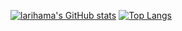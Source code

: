 [![larihama's GitHub stats](https://github-readme-stats.vercel.app/api?username=larihama&show_icons=true&theme=transparent&hide_border=true)](https://github.com/anuraghazra/github-readme-stats) [![Top Langs](https://github-readme-stats.vercel.app/api/top-langs/?username=larihama&theme=transparent&hide_border=true)](https://github.com/anuraghazra/github-readme-stats)

<!---
- 👋 Hi, I’m @larihama
- 👀 I’m interested in anything electronic really, esports, edm, electronics
- 🌱 I’m currently learning software engineering in college
- 💞️ I’m looking to collaborate on various projects
- 📫 How to reach me: pleats_murk_0b@icloud.com
- 😄 Pronouns: he/him/any I don't mind
- ⚡ Fun fact: I lost a big chunk of my thigh in 2013

larihama/larihama is a ✨ special ✨ repository because its `README.md` (this file) appears on your GitHub profile.
You can click the Preview link to take a look at your changes.
--->
